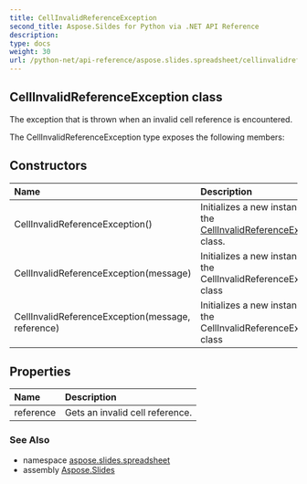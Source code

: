 ```yaml
---
title: CellInvalidReferenceException
second_title: Aspose.Sildes for Python via .NET API Reference
description: 
type: docs
weight: 30
url: /python-net/api-reference/aspose.slides.spreadsheet/cellinvalidreferenceexception/
---
```


## CellInvalidReferenceException class

The exception that is thrown when an invalid cell reference is encountered.

The CellInvalidReferenceException type exposes the following members:
## Constructors
| Name | Description |
| :- | :- |
|CellInvalidReferenceException()|Initializes a new instance of the [CellInvalidReferenceException](/slides/python-net/api-reference/aspose.slides.spreadsheet/cellinvalidreferenceexception/) class.|
|CellInvalidReferenceException(message)|Initializes a new instance of the CellInvalidReferenceException class|
|CellInvalidReferenceException(message, reference)|Initializes a new instance of the CellInvalidReferenceException class|
## Properties
| Name | Description |
| :- | :- |
|reference|Gets an invalid cell reference.|

### See Also

* namespace [aspose.slides.spreadsheet](/slides/python-net/api-reference/aspose.slides.spreadsheet/)
* assembly [Aspose.Slides](/slides/python-net/api-reference/)

